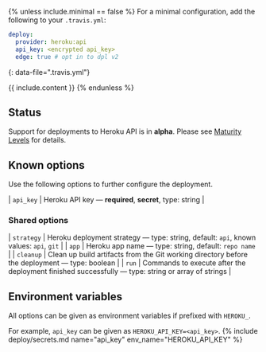 {% unless include.minimal == false %}
For a minimal configuration, add the following to your `.travis.yml`:

```yaml
deploy:
  provider: heroku:api
  api_key: <encrypted api_key>
  edge: true # opt in to dpl v2
```
{: data-file=".travis.yml"}



{{ include.content }}
{% endunless %}

## Status

Support for deployments to Heroku API is in **alpha**. Please see [Maturity Levels](/user/deployment-v2#maturity-levels) for details.
## Known options

Use the following options to further configure the deployment.

| `api_key` | Heroku API key &mdash; **required**, **secret**, type: string |

### Shared options

| `strategy` | Heroku deployment strategy &mdash; type: string, default: `api`, known values: `api`, `git` |
| `app` | Heroku app name &mdash; type: string, default: `repo name` |
| `cleanup` | Clean up build artifacts from the Git working directory before the deployment &mdash; type: boolean |
| `run` | Commands to execute after the deployment finished successfully &mdash; type: string or array of strings |

## Environment variables

All options can be given as environment variables if prefixed with `HEROKU_`.

For example, `api_key` can be given as `HEROKU_API_KEY=<api_key>`.
{% include deploy/secrets.md name="api_key" env_name="HEROKU_API_KEY" %}